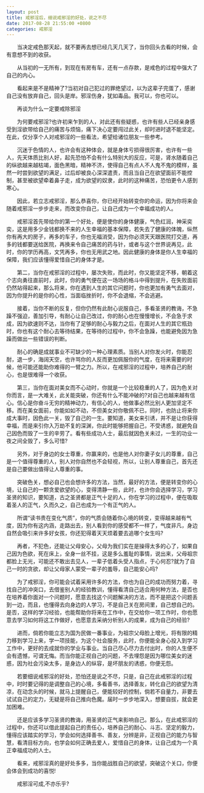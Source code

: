 ```yaml
---
layout: post
title: 戒邪淫后，细说戒邪淫的好处，说之不尽
date: 2017-08-28 21:55:00 +0800
categories: 戒邪淫
---
```


　　当决定戒色那天起，就不要再去想已经几天几天了，当你回头去看的时候，会有意想不到的收获。
　　从当初的一无所有，到现在有房有车，还有一点存款，是戒色的过程中强大了自己的内心。
　　看起来是不是精神了?当初对自己犯过的罪绝望过，以为这辈子完蛋了，感谢自己没有放弃自己，回头是岸。邪淫伤身，犹如毒品。我可以，你也可以。
　　再谈为什么一定要戒除邪淫
　　为何要戒邪淫?也许初来乍到的人，对此还有些疑惑，也许有些人已经亲身感受到淫欲带给自己的痛苦与烦恼，痛下决心定要闯过此关，却时进时退不能坚定。在此，仅分享个人对戒邪淫的一些看法，希望给诸位朋友一些参考。
　　沉迷于色情的人，也许会有这种体会，就是身体亏损得很厉害，也许有一些人，先天体质比别人好，起先恐怕不会有什么特别大的反应，可是，肾水随着自己的纵欲越来越枯竭，面色黑暗，精神不济，使得自己有点人不人鬼不鬼的模样，虽然一时尝到欲望的满足，过后却被良心深深遣责，而且当自己在欲望面前不能控制，甚至被欲望牵着鼻子走，成为欲望的奴隶，此时的这种痛苦，恐怕更令人感到寒心。
　　因此，若立志戒邪淫，那么恭喜你，你已经开始转变你的命运，因为你将来会随着戒邪淫一步步走来，而改变你自己，让自己成为一个幸福成功的人。
　　戒邪淫首先带给你的第一个好处，便是使你的身体健康，气色红润，神采奕奕，这是用多少金钱都换不来的人生幸福的基本保障，若失去了健康的体魄，纵然你有再大的房子，再多的车子，你也无福消受，因为你必须天天跟医院打交道，再多的钱都要送给医院，再换来令自己痛苦的药与针，或者与这个世界说再见，此时，你的学历再高，文凭再多，你也无用武之地。因此健康的身体是你人生幸福的保障，我们应该懂得爱惜自己的身体才是。
　　第二，当你在戒邪淫的过程中，屡次失败，而此时，你又能坚定不移，朝着这个志向勇往直前时，此时，你的勇气便在这一场场的格斗中得到提升，在失败面前仍然站得起来，那么将来，你在遇到人生的其它问题时，你也更加有勇气去面对，因为你提升的是你的心性，当面临挫折时，你不会退缩，不会逃避。
　　接着，当你不断的反复，但你仍然有此耐心说服自己，多看圣贤的教诲，不急躁不强迫，善加引导，有耐心让自己改过，你的耐心也在慢慢增长，不会急于求成，因为欲速则不达，当你有了足够的耐心与毅力之后，在面对人生的其它瓶劲时，你也有这个耐心去等待结果，在等待的过程中，你不会急躁，也能避免因为急躁而做出一些错误的判断。
　　耐心的确是成就事业不可缺少的一种心理素质。当别人对你发火时，你能忍耐，退一步，海阔天空，也许骂你的人反而更加佩服你的气度，在将来需要的时候，他可能还能助你难得的一臂之力。所以，在戒邪淫的过程中，培养自己的耐心，也是很难得一个收获。
　　第三，当你在面对美女而不心动时，你就是一个比较稳重的人了，因为色关对你而言，是一大难关，此关能突破，你还有什么不能冲破的?对自己也越来越有信心。信心是你奋斗无穷的精神动力，有信心的人，他做事必然比别人更加坚定不移。而在美女面前，你能如如不动，不但美女对你敬佩不已，同时，也防止将来你成大事时，因色此一关，毁了自己的一生。要知道，美女来引诱，并不是让你获得幸福，而是来引你入万劫不复的深渊，你此时能够把握自己，不受诱惑，就避免自己因色而毁了一生的辛劳了。看有些成功人士，最后就因色关未过，一生的功业一夜之间全毁了，多么可惜?
　　另外，对于身边的女士尊重，你赢来的，也是他人对你妻子女儿的尊重，自己是一个值得尊重的人，别人对你自然也不会轻视，所以，让别人尊重自己，首先还是自己要做出值得让人尊重的事。
　　突破色关，想必自己也会想许多的方法，当然，最好的方法，便是转变你的心境，让自己的一颗贪爱欲望的心，变得清静一些，此时，也许你会选择学习，学习圣贤的知识，要知道，古之圣贤都是正气十足的人，你在学习的过程中，便在吸取着圣人的正气，久而久之，自己也成为一个有正气的人。
　　所谓“读书贵在变化气质”，你的气质会随着你心境的转变，变得越来越有气度，因为你有这内涵，走路出去，别人看到你的感受都不一样了，气度非凡，身边自然会吸引来许多好女孩，你还犯得着天天烦着要去追哪个女生吗?
　　再者，不犯色，还能让父母安心，父母为我们实在是操得太多的心了，如果自己因为色欲，死在床上，全身一丝不挂，这是多么羞耻的事情，说出来，父母祖宗都脸上无光，可能还不敢出去见人，一辈子低着头受人指点，于心何忍?就为了自己一时的贪欲，却让父母家人蒙受一辈子的羞辱，自己能安心吗?
　　为了戒邪淫，你可能会试着采用许多的方法，你也为自己的成功而努力着，寻找自己的冲突口，去借鉴别人的经验教训，懂得看清自己适合用何种方法，是否也在培养着你面对一个问题时，愿意去找这个问题解决的方法，而不是把这个问题丢到一边，而且，也懂得去向身边的人学习，不是自己关在房间里，自己想自己的。是否，这样的学习经验，也能帮助你将来在工作中，在交给你一项工作时，你也愿意去学习如何将这工作做好，也愿意去采纳分析别人的成果，成为自己的经验?
　　进而，倘若你能立志为国为民做一番事业，为祖宗父母脸上增光，将有限的精力移到学习上来，学一项技能，为这个社会服务，此时，你便能全身心投入到学习工作中，更好的去成就你的学业与事业。当自己尽心尽力去付出时，你的人生便不会有遗憾，可谓无悔。而当你能正视自己的问题，不去埋怨是因为哪位美女的迷惑，因为社会污染太多，是身边人的纵容，是坏朋友的诱惑，你便无怨。
　　若要细说戒邪淫的好处，恐怕还是说之不尽，只是，自己在此戒邪淫的过程中，时时要记得的是调整自己的心境，多看善书，选择善友，转化自己的欲望为清凉，在动念头的时候，就马上提醒自己，便能较好的控制，倘若不自量力，非要去试试自己的定力，无疑是将自己推向色魔。届时一步步地深入，想要自拔，就会更加困难。
　　还是应该多学习圣贤的教诲，用圣贤的正气来影响自己。那么，在此戒邪淫的过程中，你还可以借此提起自己的责任心，培养自己的耐心、斗志、坚定的毅力，懂得应该踏实的学习，学会如何选择善书、善友，分辨是非，正视自己的能力与智慧，看清目标方向，也学会如何正确去爱人，爱惜自己的身体，让自己成为一个真正幸福成功的人士。
　　看来，戒邪淫真的是好处多多，当你能战胜自己的欲望，突破这个关口，你便会体会到成功的喜悦!
　　戒邪淫可成,不亦乐乎?